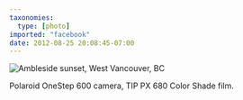 ```yaml
---
taxonomies:
  type: [photo]
imported: "facebook"
date: 2012-08-25 20:08:45-07:00
---
```

![Ambleside sunset, West Vancouver, BC](/media/images/photos/2012/08/ambleside-sunset.jpg)

Polaroid OneStep 600 camera, TIP PX 680 Color Shade film.

